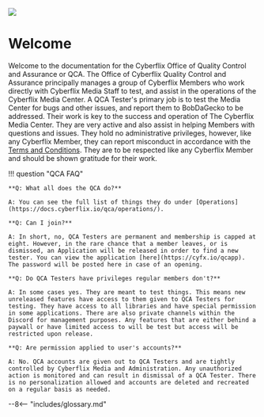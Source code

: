 ![](https://www.cyberflix.io/archive/assets/images/Titles/Cyberflix-QCA-Light.png)

# Welcome
Welcome to the documentation for the Cyberflix Office of Quality Control and Assurance or QCA. The Office of Cyberflix Quality Control and Assurance principally manages a group of Cyberflix Members who work directly with Cyberflix Media Staff to test, and assist in the operations of the Cyberflix Media Center. A QCA Tester's primary job is to test the Media Center for bugs and other issues, and report them to BobDaGecko to be addressed. Their work is key to the success and operation of The Cyberflix Media Center. They are very active and also assist in helping Members with questions and issues. They hold no administrative privileges, however, like any Cyberflix Member, they can report misconduct in accordance with the [Terms and Conditions](https://docs.cyberflix.io/about/terms-and-conditions). They are to be respected like any Cyberflix Member and should be shown gratitude for their work.

!!! question "QCA FAQ"

    **Q: What all does the QCA do?**

    A: You can see the full list of things they do under [Operations](https://docs.cyberflix.io/qca/operations/).

    **Q: Can I join?**

    A: In short, no, QCA Testers are permanent and membership is capped at eight. However, in the rare chance that a member leaves, or is dismissed, an Application will be released in order to find a new tester. You can view the application [here](https://cyfx.io/qcapp). The password will be posted here in case of an opening.

    **Q: Do QCA Testers have privileges regular members don't?**

    A: In some cases yes. They are meant to test things. This means new unreleased features have access to them given to QCA Testers for testing. They have access to all libraries and have special permission in some applications. There are also private channels within the Discord for management purposes. Any features that are either behind a paywall or have limited access to will be test but access will be restricted upon release.

    **Q: Are permission applied to user's accounts?**

    A: No. QCA accounts are given out to QCA Testers and are tightly controlled by Cyberflix Media and Administration. Any unauthorized action is monitored and can result in dismissal of a QCA Tester. There is no personalization allowed and accounts are deleted and recreated on a regular basis as needed.

--8<-- "includes/glossary.md"
